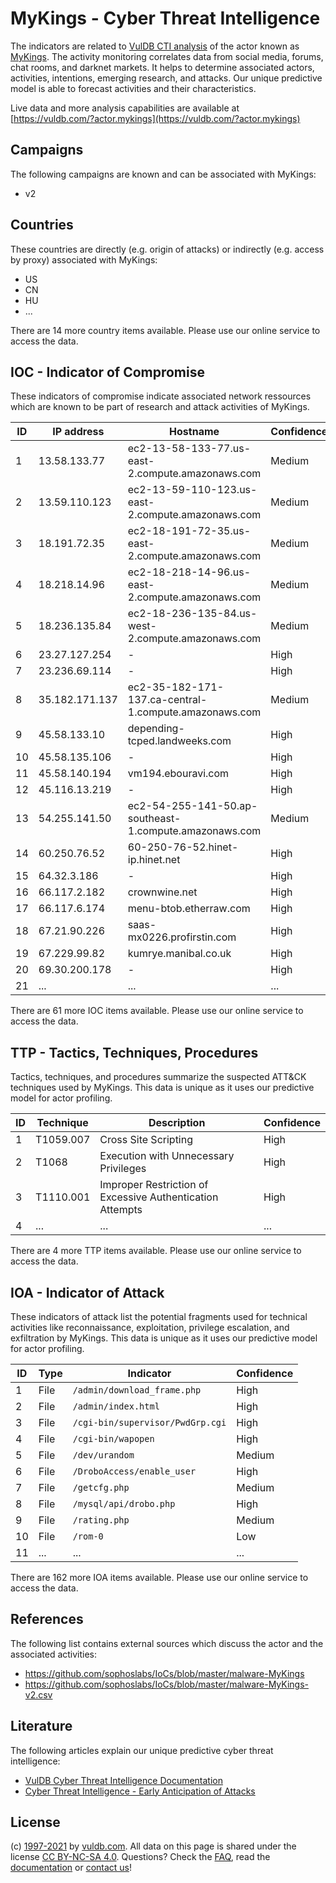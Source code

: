 # MyKings - Cyber Threat Intelligence

The indicators are related to [VulDB CTI analysis](https://vuldb.com/?doc.cti) of the actor known as [MyKings](https://vuldb.com/?actor.mykings). The activity monitoring correlates data from social media, forums, chat rooms, and darknet markets. It helps to determine associated actors, activities, intentions, emerging research, and attacks. Our unique predictive model is able to forecast activities and their characteristics.

Live data and more analysis capabilities are available at [https://vuldb.com/?actor.mykings](https://vuldb.com/?actor.mykings)

## Campaigns

The following campaigns are known and can be associated with MyKings:

* v2

## Countries

These countries are directly (e.g. origin of attacks) or indirectly (e.g. access by proxy) associated with MyKings:

* US
* CN
* HU
* ...

There are 14 more country items available. Please use our online service to access the data.

## IOC - Indicator of Compromise

These indicators of compromise indicate associated network ressources which are known to be part of research and attack activities of MyKings.

ID | IP address | Hostname | Confidence
-- | ---------- | -------- | ----------
1 | 13.58.133.77 | ec2-13-58-133-77.us-east-2.compute.amazonaws.com | Medium
2 | 13.59.110.123 | ec2-13-59-110-123.us-east-2.compute.amazonaws.com | Medium
3 | 18.191.72.35 | ec2-18-191-72-35.us-east-2.compute.amazonaws.com | Medium
4 | 18.218.14.96 | ec2-18-218-14-96.us-east-2.compute.amazonaws.com | Medium
5 | 18.236.135.84 | ec2-18-236-135-84.us-west-2.compute.amazonaws.com | Medium
6 | 23.27.127.254 | - | High
7 | 23.236.69.114 | - | High
8 | 35.182.171.137 | ec2-35-182-171-137.ca-central-1.compute.amazonaws.com | Medium
9 | 45.58.133.10 | depending-tcped.landweeks.com | High
10 | 45.58.135.106 | - | High
11 | 45.58.140.194 | vm194.ebouravi.com | High
12 | 45.116.13.219 | - | High
13 | 54.255.141.50 | ec2-54-255-141-50.ap-southeast-1.compute.amazonaws.com | Medium
14 | 60.250.76.52 | 60-250-76-52.hinet-ip.hinet.net | High
15 | 64.32.3.186 | - | High
16 | 66.117.2.182 | crownwine.net | High
17 | 66.117.6.174 | menu-btob.etherraw.com | High
18 | 67.21.90.226 | saas-mx0226.profirstin.com | High
19 | 67.229.99.82 | kumrye.manibal.co.uk | High
20 | 69.30.200.178 | - | High
21 | ... | ... | ...

There are 61 more IOC items available. Please use our online service to access the data.

## TTP - Tactics, Techniques, Procedures

Tactics, techniques, and procedures summarize the suspected ATT&CK techniques used by MyKings. This data is unique as it uses our predictive model for actor profiling.

ID | Technique | Description | Confidence
-- | --------- | ----------- | ----------
1 | T1059.007 | Cross Site Scripting | High
2 | T1068 | Execution with Unnecessary Privileges | High
3 | T1110.001 | Improper Restriction of Excessive Authentication Attempts | High
4 | ... | ... | ...

There are 4 more TTP items available. Please use our online service to access the data.

## IOA - Indicator of Attack

These indicators of attack list the potential fragments used for technical activities like reconnaissance, exploitation, privilege escalation, and exfiltration by MyKings. This data is unique as it uses our predictive model for actor profiling.

ID | Type | Indicator | Confidence
-- | ---- | --------- | ----------
1 | File | `/admin/download_frame.php` | High
2 | File | `/admin/index.html` | High
3 | File | `/cgi-bin/supervisor/PwdGrp.cgi` | High
4 | File | `/cgi-bin/wapopen` | High
5 | File | `/dev/urandom` | Medium
6 | File | `/DroboAccess/enable_user` | High
7 | File | `/getcfg.php` | Medium
8 | File | `/mysql/api/drobo.php` | High
9 | File | `/rating.php` | Medium
10 | File | `/rom-0` | Low
11 | ... | ... | ...

There are 162 more IOA items available. Please use our online service to access the data.

## References

The following list contains external sources which discuss the actor and the associated activities:

* https://github.com/sophoslabs/IoCs/blob/master/malware-MyKings
* https://github.com/sophoslabs/IoCs/blob/master/malware-MyKings-v2.csv

## Literature

The following articles explain our unique predictive cyber threat intelligence:

* [VulDB Cyber Threat Intelligence Documentation](https://vuldb.com/?doc.cti)
* [Cyber Threat Intelligence - Early Anticipation of Attacks](https://www.scip.ch/en/?labs.20201022)

## License

(c) [1997-2021](https://vuldb.com/?doc.changelog) by [vuldb.com](https://vuldb.com/?doc.about). All data on this page is shared under the license [CC BY-NC-SA 4.0](https://creativecommons.org/licenses/by-nc-sa/4.0/). Questions? Check the [FAQ](https://vuldb.com/?doc.faq), read the [documentation](https://vuldb.com/?doc) or [contact us](https://vuldb.com/?contact)!
